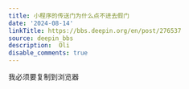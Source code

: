 ```yaml
---
title: 小程序的传送门为什么点不进去假门
date: '2024-08-14'
linkTitle: https://bbs.deepin.org/en/post/276537
source: deepin_bbs
description:  Oli 
disable_comments: true
---
```

我必须要复制到浏览器
